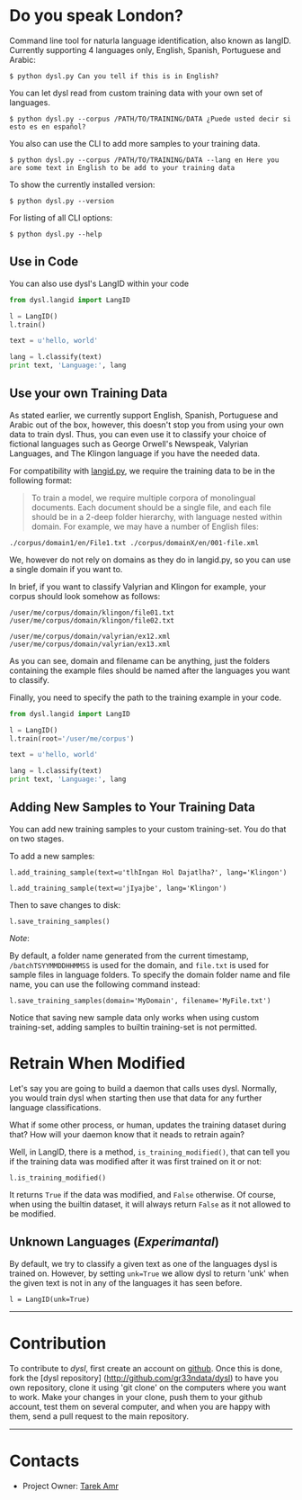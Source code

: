# Do you speak London?

Command line tool for naturla language identification, also known as langID. Currently supporting 4 languages only, English, Spanish, Portuguese and Arabic:

`$ python dysl.py Can you tell if this is in English?`

You can let dysl read from custom training data with your own set of languages. 

`$ python dysl.py --corpus /PATH/TO/TRAINING/DATA ¿Puede usted decir si esto es en español?`

You also can use the CLI to add more samples to your training data. 

`$ python dysl.py --corpus /PATH/TO/TRAINING/DATA --lang en Here you are some text in English to be add to your training data`

To show the currently installed version:

`$ python dysl.py --version`

For listing of all CLI options:

`$ python dysl.py --help`

## Use in Code

You can also use dysl's LangID within your code

```python
from dysl.langid import LangID

l = LangID()
l.train()

text = u'hello, world'

lang = l.classify(text)
print text, 'Language:', lang
```
## Use your own Training Data

As stated earlier, we currently support English, Spanish, Portuguese and Arabic out of the box, however, this doesn't stop you from using your own data to train dysl. Thus, you can even use it to classify your choice of fictional languages such as George Orwell's Newspeak, Valyrian Languages, and The Klingon language if you have the needed data.

For compatibility with [langid.py](https://github.com/saffsd/langid.py), we require the training data to be in the following format:

> To train a model, we require multiple corpora of monolingual documents. Each document should be a single file, and each file should be in a 2-deep folder hierarchy, with language nested within domain. For example, we may have a number of English files:

`./corpus/domain1/en/File1.txt ./corpus/domainX/en/001-file.xml`

We, however do not rely on domains as they do in langid.py, so you can use a single domain if you want to.

In brief, if you want to classify Valyrian and Klingon for example, your corpus should look somehow as follows:

`/user/me/corpus/domain/klingon/file01.txt`
`/user/me/corpus/domain/klingon/file02.txt` 

`/user/me/corpus/domain/valyrian/ex12.xml`
`/user/me/corpus/domain/valyrian/ex13.xml`

As you can see, domain and filename can be anything, just the folders containing the example files should be named after the languages you want to classify. 

Finally, you need to specify the path to the training example in your code.

```python
from dysl.langid import LangID

l = LangID()
l.train(root='/user/me/corpus')

text = u'hello, world'

lang = l.classify(text)
print text, 'Language:', lang
```
## Adding New Samples to Your Training Data

You can add new training samples to your custom training-set. 
You do that on two stages.

To add a new samples:

`l.add_training_sample(text=u'tlhIngan Hol Dajatlha?', lang='Klingon')`

`l.add_training_sample(text=u'jIyajbe', lang='Klingon')`

Then to save changes to disk:

`l.save_training_samples()`

_Note_: 

By default, a folder name generated from the current timestamp, `/batchTSYYMMDDHHMMSS` is used for the domain, and `file.txt` is used for sample files in language folders. To specify the domain folder name and file name, you can use the following command instead:

`l.save_training_samples(domain='MyDomain', filename='MyFile.txt')`

Notice that saving new sample data only works when using custom training-set, 
adding samples to builtin training-set is not permitted.

# Retrain When Modified

Let's say you are going to build a daemon that calls uses dysl. Normally, you would train dysl when starting then use that data for any further language classifications. 

What if some other process, or human, updates the training dataset during that? How will your daemon know that it neads to retrain again?

Well, in LangID, there is a method, `is_training_modified()`, that can tell you if the training data was modified after it was first trained on it or not:

`l.is_training_modified()`

It returns `True` if the data was modified, and `False` otherwise. Of course, when using the builtin dataset, it will always return `False` as it not allowed to be modified.

## Unknown Languages (_Experimantal_)

By default, we try to classify a given text as one of the languages dysl is trained on. However, by setting `unk=True` we allow dysl to return 'unk' when the given text is not in any of the languages it has seen before. 

`l = LangID(unk=True)` 

***

# Contribution

To contribute to *dysl*, first create an account on [github](http://github.com/). Once this is done, fork the [dysl repository]
(http://github.com/gr33ndata/dysl) to have you own repository,
clone it using 'git clone' on the computers where you want to work. Make
your changes in your clone, push them to your github account, test them
on several computer, and when you are happy with them, send a pull
request to the main repository.

***

# Contacts
 
+ Project Owner: [Tarek Amr](http://tarekamr.appspot.com/)
 
